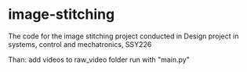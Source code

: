 # image-stitching
The code for the image stitching project conducted in Design project in systems, control and mechatronics, SSY226

Than:
add videos to raw_video folder
run with "main.py"
